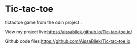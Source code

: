 # Tic-tac-toe
tictactoe game from the odin project .

View my project live:https://aissabilek.github.io/Tic-tac-toe.io/

Github code files:https://github.com/AissaBilek/Tic-tac-toe.io

